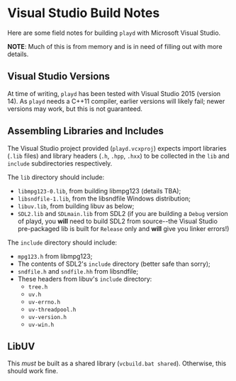 # Visual Studio Build Notes

Here are some field notes for building `playd` with Microsoft Visual Studio.

**NOTE**: Much of this is from memory and is in need of filling out with
more details.

## Visual Studio Versions

At time of writing, `playd` has been tested with Visual Studio 2015 (version
14).  As `playd` needs a C++11 compiler, earlier versions will likely fail;
newer versions may work, but this is not guaranteed.

## Assembling Libraries and Includes

The Visual Studio project provided (`playd.vcxproj`) expects import libraries
(`.lib` files) and library headers (`.h`, `.hpp`, `.hxx`) to be collected in
the `lib` and `include` subdirectories respectively.

The `lib` directory should include:

* `libmpg123-0.lib`, from building libmpg123 (details TBA);
* `libsndfile-1.lib`, from the libsndfile Windows distribution;
* `libuv.lib`, from building libuv as below;
* `SDL2.lib` and `SDLmain.lib` from SDL2 (if you are building a `Debug` version
  of playd, you **will** need to build SDL2 from source--the Visual Studio
  pre-packaged lib is built for `Release` only and **will** give you linker
  errors!)

The `include` directory should include:

* `mpg123.h` from libmpg123;
* The contents of SDL2's `include` directory (better safe than sorry);
* `sndfile.h` and `sndfile.hh` from libsndfile;
* These headers from libuv's `include` directory:
  * `tree.h`
  * `uv.h`
  * `uv-errno.h`
  * `uv-threadpool.h`
  * `uv-version.h`
  * `uv-win.h`

## LibUV

This _must_ be built as a shared library (`vcbuild.bat shared`).  Otherwise,
this should work fine.
